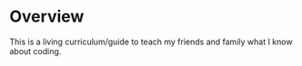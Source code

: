 # Overview

This is a living curriculum/guide to teach my friends and family what I know about coding.
